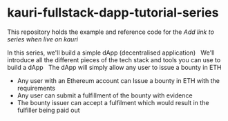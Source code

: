 # kauri-fullstack-dapp-tutorial-series

This repository holds the example and reference code for the *Add link to series when live on kauri*

In this series, we'll build a simple dApp (decentralised application)
 
We'll introduce all the different pieces of the tech stack and tools you can use to build a dApp
 
The dApp will simply allow any user to issue a bounty in ETH

* Any user with an Ethereum account can Issue a bounty in ETH with the requirements
* Any user can submit a fulfillment of the bounty with evidence
* The bounty issuer can accept a fulfilment which would result in the fulfiller being paid out
